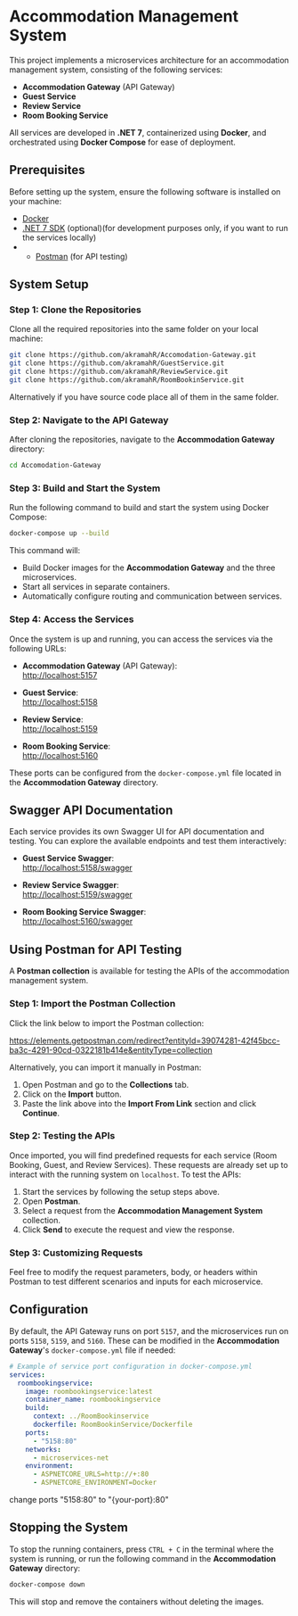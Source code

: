 # Accommodation Management System

This project implements a microservices architecture for an accommodation management system, consisting of the following services:
- **Accommodation Gateway** (API Gateway)
- **Guest Service**
- **Review Service**
- **Room Booking Service**

All services are developed in **.NET 7**, containerized using **Docker**, and orchestrated using **Docker Compose** for ease of deployment.

## Prerequisites

Before setting up the system, ensure the following software is installed on your machine:
- [Docker](https://docs.docker.com/get-docker/)
- [.NET 7 SDK](https://dotnet.microsoft.com/en-us/download/dotnet/7.0) (optional)(for development purposes only, if you want to run the services locally)
- - [Postman](https://www.postman.com/downloads/) (for API testing)

## System Setup

### Step 1: Clone the Repositories

Clone all the required repositories into the same folder on your local machine:

```bash
git clone https://github.com/akramahR/Accomodation-Gateway.git
git clone https://github.com/akramahR/GuestService.git
git clone https://github.com/akramahR/ReviewService.git
git clone https://github.com/akramahR/RoomBookinService.git
```

Alternatively if you have source code place all of them in the same folder.

### Step 2: Navigate to the API Gateway

After cloning the repositories, navigate to the **Accommodation Gateway** directory:

```bash
cd Accomodation-Gateway
```

### Step 3: Build and Start the System

Run the following command to build and start the system using Docker Compose:

```bash
docker-compose up --build
```

This command will:
- Build Docker images for the **Accommodation Gateway** and the three microservices.
- Start all services in separate containers.
- Automatically configure routing and communication between services.

### Step 4: Access the Services

Once the system is up and running, you can access the services via the following URLs:

- **Accommodation Gateway** (API Gateway):  
  [http://localhost:5157](http://localhost:5157)

- **Guest Service**:  
  [http://localhost:5158](http://localhost:5158)

- **Review Service**:  
  [http://localhost:5159](http://localhost:5159)

- **Room Booking Service**:  
  [http://localhost:5160](http://localhost:5160)

These ports can be configured from the `docker-compose.yml` file located in the **Accommodation Gateway** directory.

## Swagger API Documentation

Each service provides its own Swagger UI for API documentation and testing. You can explore the available endpoints and test them interactively:

- **Guest Service Swagger**:  
  [http://localhost:5158/swagger](http://localhost:5158/swagger)

- **Review Service Swagger**:  
  [http://localhost:5159/swagger](http://localhost:5159/swagger)

- **Room Booking Service Swagger**:  
  [http://localhost:5160/swagger](http://localhost:5160/swagger)

## Using Postman for API Testing

A **Postman collection** is available for testing the APIs of the accommodation management system.

### Step 1: Import the Postman Collection

Click the link below to import the Postman collection:

https://elements.getpostman.com/redirect?entityId=39074281-42f45bcc-ba3c-4291-90cd-0322181b414e&entityType=collection

Alternatively, you can import it manually in Postman:
1. Open Postman and go to the **Collections** tab.
2. Click on the **Import** button.
3. Paste the link above into the **Import From Link** section and click **Continue**.

### Step 2: Testing the APIs

Once imported, you will find predefined requests for each service (Room Booking, Guest, and Review Services). These requests are already set up to interact with the running system on `localhost`. To test the APIs:
1. Start the services by following the setup steps above.
2. Open **Postman**.
3. Select a request from the **Accommodation Management System** collection.
4. Click **Send** to execute the request and view the response.

### Step 3: Customizing Requests

Feel free to modify the request parameters, body, or headers within Postman to test different scenarios and inputs for each microservice.

## Configuration

By default, the API Gateway runs on port `5157`, and the microservices run on ports `5158`, `5159`, and `5160`. These can be modified in the **Accommodation Gateway**'s `docker-compose.yml` file if needed:

```yaml
# Example of service port configuration in docker-compose.yml
services:
  roombookingservice:
    image: roombookingservice:latest
    container_name: roombookingservice
    build:
      context: ../RoomBookinservice  
      dockerfile: RoomBookinService/Dockerfile
    ports:
      - "5158:80"
    networks:
      - microservices-net
    environment:
      - ASPNETCORE_URLS=http://+:80
      - ASPNETCORE_ENVIRONMENT=Docker
```
change ports "5158:80" to "{your-port}:80"

## Stopping the System

To stop the running containers, press `CTRL + C` in the terminal where the system is running, or run the following command in the **Accommodation Gateway** directory:

```bash
docker-compose down
```

This will stop and remove the containers without deleting the images.
